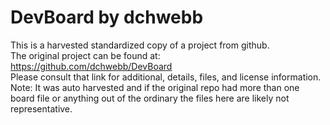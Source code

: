 
# DevBoard by dchwebb  
This is a harvested standardized copy of a project from github.  
The original project can be found at:  
https://github.com/dchwebb/DevBoard  
Please consult that link for additional, details, files, and license information.  
Note: It was auto harvested and if the original repo had more than one board file or anything out of the ordinary the files here are likely not representative.  
    